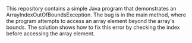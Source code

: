 This repository contains a simple Java program that demonstrates an ArrayIndexOutOfBoundsException. The bug is in the main method, where the program attempts to access an array element beyond the array's bounds. The solution shows how to fix this error by checking the index before accessing the array element.